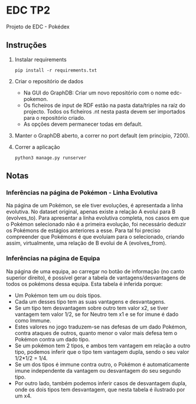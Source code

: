 # EDC TP2
Projeto de EDC - Pokédex

## Instruções
 1. Instalar requirements 

        pip install -r requirements.txt 
        
 2. Criar o repositório de dados
    - Na GUI do GraphDB: Criar um novo repositório com o nome edc-pokemon. 
    - Os ficheiros de input de RDF estão na pasta data/triples na raíz do projecto. Todos os ficheiros .nt nesta pasta devem ser importados para o repositório criado.
    - As opções devem permanecer todas em default.
 
 3. Manter o GraphDB aberto, a correr no port default (em princípio, 7200).
 
 4. Correr a aplicação 
    
        python3 manage.py runserver

## Notas

### Inferências na página de Pokémon - Linha Evolutiva
Na página de um Pokémon, se ele tiver evoluções, é apresentada a linha evolutiva.
No dataset original, apenas existe a relação A evolui para B (evolves_to).
Para apresentar a linha evolutiva completa, nos casos em que o Pokémon selecionado não é a primeira
evolução, foi necessário deduzir os Pokémons de estágios anteriores a esse.
Para tal foi preciso compreender que Pokémons é que evoluiam para o selecionado, criando
assim, virtualmente, uma relação de B evolui de A (evolves_from).


### Inferências na página de Equipa
Na página de uma equipa, ao carregar no botão de informação (no canto superior direito),
é possível gerar a tabela de vantagens/desvantagens de todos os pokémons dessa equipa.
Esta tabela é inferida porque:

- Um Pokémon tem um ou dois tipos.
- Cada um desses tipo tem as suas vantagens e desvantagens.
- Se um tipo tem desvantagem sobre outro tem valor x2, se tiver vantagem tem
valor 1/2, se for Neutro tem x1 e se for imune é dado como Immune.
- Estes valores no jogo traduzem-se nas defesas de um dado Pokémon, contra ataques de outros, quanto menor o valor mais defesa tem o Pokémon contra um dado tipo.  
- Se um pokémon tem 2 tipos, e ambos tem vantagem em relação a outro tipo,
podemos inferir que o tipo tem vantagem dupla, sendo o seu valor 1/2*1/2 = 1/4.
- Se um dos tipos é immune contra outro, o Pokémon é automaticamente imune independente
da vantagem ou desvantagem do seu segundo tipo.
- Por outro lado, também podemos inferir casos de desvantagem dupla, onde os dois tipos tem desvantagem, 
que nesta tabela é ilustrado por um x4.